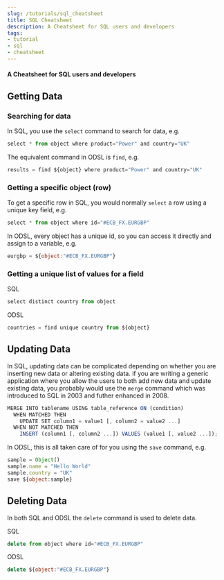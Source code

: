 ```yaml
---
slug: /tutorials/sql_cheatsheet
title: SQL Cheatsheet
description: A Cheatsheet for SQL users and developers
tags:
- tutorial
- sql
- cheatsheet
---
```

#### A Cheatsheet for SQL users and developers

## Getting Data
### Searching for data
In SQL, you use the `select` command to search for data, e.g.

```js
select * from object where product="Power" and country="UK"
```

The equivalent command in ODSL is `find`, e.g.

```js
results = find ${object} where product="Power" and country="UK"
```

### Getting a specific object (row)
To get a specific row in SQL, you would normally `select` a row using a unique key field, e.g.

```js
select * from object where id="#ECB_FX.EURGBP"
```

In ODSL, every object has a unique id, so you can access it directly and assign to a variable, e.g.

```js
eurgbp = ${object:"#ECB_FX.EURGBP"}
```

### Getting a unique list of values for a field
SQL

```js
select distinct country from object
```

ODSL

```js
countries = find unique country from ${object}
```

## Updating Data
In SQL, updating data can be complicated depending on whether you are inserting new data or altering existing data.
if you are writing a generic application where you allow the users to both add new data and update existing data, 
you probably would use the `merge` command which was introduced to SQL in 2003 and futher enhanced in 2008.

```js
MERGE INTO tablename USING table_reference ON (condition)
  WHEN MATCHED THEN
    UPDATE SET column1 = value1 [, column2 = value2 ...]
  WHEN NOT MATCHED THEN
    INSERT (column1 [, column2 ...]) VALUES (value1 [, value2 ...]);
```

In ODSL, this is all taken care of for you using the `save` command, e.g.

```js
sample = Object()
sample.name = "Hello World"
sample.country = "UK"    
save ${object:sample}
```

## Deleting Data
In both SQL and ODSL the `delete` command is used to delete data.

SQL
```js
delete from object where id="#ECB_FX.EURGBP"
```

ODSL
```js
delete ${object:"#ECB_FX.EURGBP"}
```